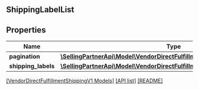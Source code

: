 ## ShippingLabelList

## Properties

Name | Type | Description | Notes
------------ | ------------- | ------------- | -------------
**pagination** | [**\SellingPartnerApi\Model\VendorDirectFulfillmentShippingV1\Pagination**](Pagination.md) |  | [optional]
**shipping_labels** | [**\SellingPartnerApi\Model\VendorDirectFulfillmentShippingV1\ShippingLabel[]**](ShippingLabel.md) |  | [optional]

[[VendorDirectFulfillmentShippingV1 Models]](../) [[API list]](../../Api) [[README]](../../../README.md)
